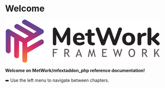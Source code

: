 # Welcome

<p align="center">
  <img src="images/big_logo.png" alt="metwork logo"/>
</p>

**Welcome on MetWork/mfextaddon_php reference documentation!**

:arrow_right: Use the left menu to navigate between chapters.
